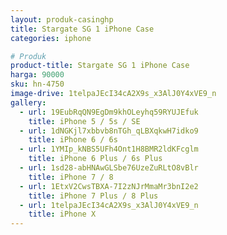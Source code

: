 ```yaml
---
layout: produk-casinghp
title: Stargate SG 1 iPhone Case
categories: iphone

# Produk
product-title: Stargate SG 1 iPhone Case
harga: 90000
sku: hn-4750
image-drive: 1telpaJEcI34cA2X9s_x3AlJ0Y4xVE9_n
gallery:
  - url: 19EubRqQN9EgDm9khOLeyhq59RYUJEfuk
    title: iPhone 5 / 5s / SE
  - url: 1dNGKjl7xbbvb8nTGh_qLBXqkwH7idko9
    title: iPhone 6 / 6s
  - url: 1YMIp_kNBS5UFh4Ont1H8BMR2ldKFcglm
    title: iPhone 6 Plus / 6s Plus
  - url: 1sd28-abHNAwGLSbe76UzeZuRLtO8vBlr
    title: iPhone 7 / 8
  - url: 1EtxV2CwsTBXA-7I2zNJrMmaMr3bnI2e2
    title: iPhone 7 Plus / 8 Plus
  - url: 1telpaJEcI34cA2X9s_x3AlJ0Y4xVE9_n
    title: iPhone X
---
```

